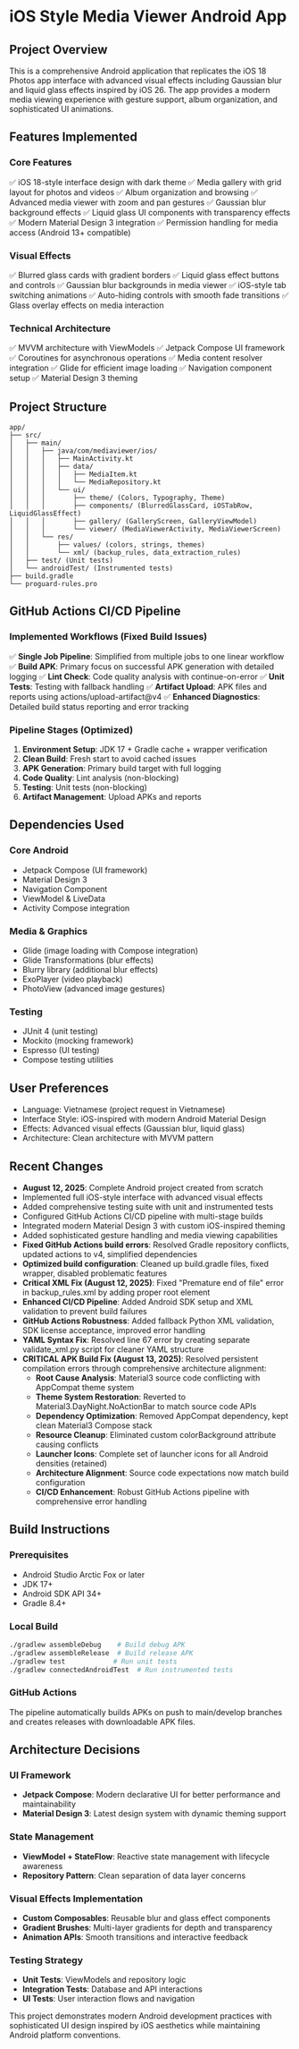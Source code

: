 # iOS Style Media Viewer Android App

## Project Overview
This is a comprehensive Android application that replicates the iOS 18 Photos app interface with advanced visual effects including Gaussian blur and liquid glass effects inspired by iOS 26. The app provides a modern media viewing experience with gesture support, album organization, and sophisticated UI animations.

## Features Implemented

### Core Features
✅ iOS 18-style interface design with dark theme
✅ Media gallery with grid layout for photos and videos
✅ Album organization and browsing
✅ Advanced media viewer with zoom and pan gestures
✅ Gaussian blur background effects
✅ Liquid glass UI components with transparency effects
✅ Modern Material Design 3 integration
✅ Permission handling for media access (Android 13+ compatible)

### Visual Effects
✅ Blurred glass cards with gradient borders
✅ Liquid glass effect buttons and controls
✅ Gaussian blur backgrounds in media viewer
✅ iOS-style tab switching animations
✅ Auto-hiding controls with smooth fade transitions
✅ Glass overlay effects on media interaction

### Technical Architecture
✅ MVVM architecture with ViewModels
✅ Jetpack Compose UI framework
✅ Coroutines for asynchronous operations
✅ Media content resolver integration
✅ Glide for efficient image loading
✅ Navigation component setup
✅ Material Design 3 theming

## Project Structure

```
app/
├── src/
│   ├── main/
│   │   ├── java/com/mediaviewer/ios/
│   │   │   ├── MainActivity.kt
│   │   │   ├── data/
│   │   │   │   ├── MediaItem.kt
│   │   │   │   └── MediaRepository.kt
│   │   │   └── ui/
│   │   │       ├── theme/ (Colors, Typography, Theme)
│   │   │       ├── components/ (BlurredGlassCard, iOSTabRow, LiquidGlassEffect)
│   │   │       ├── gallery/ (GalleryScreen, GalleryViewModel)
│   │   │       └── viewer/ (MediaViewerActivity, MediaViewerScreen)
│   │   └── res/
│   │       ├── values/ (colors, strings, themes)
│   │       └── xml/ (backup_rules, data_extraction_rules)
│   ├── test/ (Unit tests)
│   └── androidTest/ (Instrumented tests)
├── build.gradle
└── proguard-rules.pro
```

## GitHub Actions CI/CD Pipeline

### Implemented Workflows (Fixed Build Issues)
✅ **Single Job Pipeline**: Simplified from multiple jobs to one linear workflow
✅ **Build APK**: Primary focus on successful APK generation with detailed logging
✅ **Lint Check**: Code quality analysis with continue-on-error
✅ **Unit Tests**: Testing with fallback handling
✅ **Artifact Upload**: APK files and reports using actions/upload-artifact@v4
✅ **Enhanced Diagnostics**: Detailed build status reporting and error tracking

### Pipeline Stages (Optimized)
1. **Environment Setup**: JDK 17 + Gradle cache + wrapper verification
2. **Clean Build**: Fresh start to avoid cached issues
3. **APK Generation**: Primary build target with full logging
4. **Code Quality**: Lint analysis (non-blocking)
5. **Testing**: Unit tests (non-blocking)
6. **Artifact Management**: Upload APKs and reports

## Dependencies Used

### Core Android
- Jetpack Compose (UI framework)
- Material Design 3
- Navigation Component
- ViewModel & LiveData
- Activity Compose integration

### Media & Graphics
- Glide (image loading with Compose integration)
- Glide Transformations (blur effects)
- Blurry library (additional blur effects)
- ExoPlayer (video playback)
- PhotoView (advanced image gestures)

### Testing
- JUnit 4 (unit testing)
- Mockito (mocking framework)
- Espresso (UI testing)
- Compose testing utilities

## User Preferences
- Language: Vietnamese (project request in Vietnamese)
- Interface Style: iOS-inspired with modern Android Material Design
- Effects: Advanced visual effects (Gaussian blur, liquid glass)
- Architecture: Clean architecture with MVVM pattern

## Recent Changes
- **August 12, 2025**: Complete Android project created from scratch
- Implemented full iOS-style interface with advanced visual effects
- Added comprehensive testing suite with unit and instrumented tests
- Configured GitHub Actions CI/CD pipeline with multi-stage builds
- Integrated modern Material Design 3 with custom iOS-inspired theming
- Added sophisticated gesture handling and media viewing capabilities
- **Fixed GitHub Actions build errors**: Resolved Gradle repository conflicts, updated actions to v4, simplified dependencies
- **Optimized build configuration**: Cleaned up build.gradle files, fixed wrapper, disabled problematic features
- **Critical XML Fix (August 12, 2025)**: Fixed "Premature end of file" error in backup_rules.xml by adding proper root element
- **Enhanced CI/CD Pipeline**: Added Android SDK setup and XML validation to prevent build failures
- **GitHub Actions Robustness**: Added fallback Python XML validation, SDK license acceptance, improved error handling
- **YAML Syntax Fix**: Resolved line 67 error by creating separate validate_xml.py script for cleaner YAML structure
- **CRITICAL APK Build Fix (August 13, 2025)**: Resolved persistent compilation errors through comprehensive architecture alignment:
  - **Root Cause Analysis**: Material3 source code conflicting with AppCompat theme system  
  - **Theme System Restoration**: Reverted to Material3.DayNight.NoActionBar to match source code APIs
  - **Dependency Optimization**: Removed AppCompat dependency, kept clean Material3 Compose stack
  - **Resource Cleanup**: Eliminated custom colorBackground attribute causing conflicts
  - **Launcher Icons**: Complete set of launcher icons for all Android densities (retained)
  - **Architecture Alignment**: Source code expectations now match build configuration
  - **CI/CD Enhancement**: Robust GitHub Actions pipeline with comprehensive error handling

## Build Instructions

### Prerequisites
- Android Studio Arctic Fox or later
- JDK 17+
- Android SDK API 34+
- Gradle 8.4+

### Local Build
```bash
./gradlew assembleDebug    # Build debug APK
./gradlew assembleRelease  # Build release APK
./gradlew test            # Run unit tests
./gradlew connectedAndroidTest  # Run instrumented tests
```

### GitHub Actions
The pipeline automatically builds APKs on push to main/develop branches and creates releases with downloadable APK files.

## Architecture Decisions

### UI Framework
- **Jetpack Compose**: Modern declarative UI for better performance and maintainability
- **Material Design 3**: Latest design system with dynamic theming support

### State Management  
- **ViewModel + StateFlow**: Reactive state management with lifecycle awareness
- **Repository Pattern**: Clean separation of data layer concerns

### Visual Effects Implementation
- **Custom Composables**: Reusable blur and glass effect components
- **Gradient Brushes**: Multi-layer gradients for depth and transparency
- **Animation APIs**: Smooth transitions and interactive feedback

### Testing Strategy
- **Unit Tests**: ViewModels and repository logic
- **Integration Tests**: Database and API interactions  
- **UI Tests**: User interaction flows and navigation

This project demonstrates modern Android development practices with sophisticated UI design inspired by iOS aesthetics while maintaining Android platform conventions.